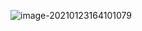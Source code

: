 ![image-20210123164101079](C:\Users\a0103\AppData\Roaming\Typora\typora-user-images\image-20210123164101079.png)

